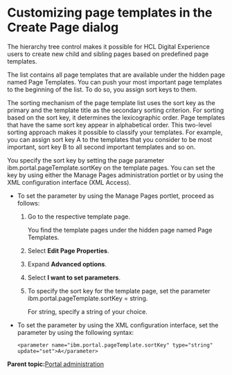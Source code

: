 # Customizing page templates in the Create Page dialog

The hierarchy tree control makes it possible for HCL Digital Experience users to create new child and sibling pages based on predefined page templates.

The list contains all page templates that are available under the hidden page named Page Templates. You can push your most important page templates to the beginning of the list. To do so, you assign sort keys to them.

The sorting mechanism of the page template list uses the sort key as the primary and the template title as the secondary sorting criterion. For sorting based on the sort key, it determines the lexicographic order. Page templates that have the same sort key appear in alphabetical order. This two-level sorting approach makes it possible to classify your templates. For example, you can assign sort key A to the templates that you consider to be most important, sort key B to all second important templates and so on.

You specify the sort key by setting the page parameter ibm.portal.pageTemplate.sortKey on the template pages. You can set the key by using either the Manage Pages administration portlet or by using the XML configuration interface \(XML Access\).

-   To set the parameter by using the Manage Pages portlet, proceed as follows:

    1.  Go to the respective template page.

        You find the template pages under the hidden page named Page Templates.

    2.  Select **Edit Page Properties**.

    3.  Expand **Advanced options**.

    4.  Select **I want to set parameters**.

    5.  To specify the sort key for the template page, set the parameter ibm.portal.pageTemplate.sortKey = string.

        For string, specify a string of your choice.

-   To set the parameter by using the XML configuration interface, set the parameter by using the following syntax:

    ```
    <parameter name="ibm.portal.pageTemplate.sortKey" type="string" update="set">A</parameter>
    ```


**Parent topic:**[Portal administration](../practitioner_studio/administration.md)

